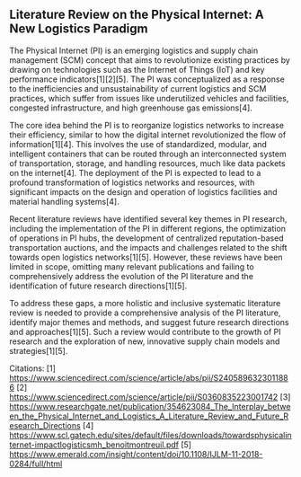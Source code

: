 ## Literature Review on the Physical Internet: A New Logistics Paradigm

The Physical Internet (PI) is an emerging logistics and supply chain management (SCM) concept that aims to revolutionize existing practices by drawing on technologies such as the Internet of Things (IoT) and key performance indicators[1][2][5]. The PI was conceptualized as a response to the inefficiencies and unsustainability of current logistics and SCM practices, which suffer from issues like underutilized vehicles and facilities, congested infrastructure, and high greenhouse gas emissions[4].

The core idea behind the PI is to reorganize logistics networks to increase their efficiency, similar to how the digital internet revolutionized the flow of information[1][4]. This involves the use of standardized, modular, and intelligent containers that can be routed through an interconnected system of transportation, storage, and handling resources, much like data packets on the internet[4]. The deployment of the PI is expected to lead to a profound transformation of logistics networks and resources, with significant impacts on the design and operation of logistics facilities and material handling systems[4].

Recent literature reviews have identified several key themes in PI research, including the implementation of the PI in different regions, the optimization of operations in PI hubs, the development of centralized reputation-based transportation auctions, and the impacts and challenges related to the shift towards open logistics networks[1][5]. However, these reviews have been limited in scope, omitting many relevant publications and failing to comprehensively address the evolution of the PI literature and the identification of future research directions[1][5].

To address these gaps, a more holistic and inclusive systematic literature review is needed to provide a comprehensive analysis of the PI literature, identify major themes and methods, and suggest future research directions and approaches[1][5]. Such a review would contribute to the growth of PI research and the exploration of new, innovative supply chain models and strategies[1][5].

Citations:
[1] https://www.sciencedirect.com/science/article/abs/pii/S2405896323011886
[2] https://www.sciencedirect.com/science/article/pii/S0360835223001742
[3] https://www.researchgate.net/publication/354623084_The_Interplay_between_the_Physical_Internet_and_Logistics_A_Literature_Review_and_Future_Research_Directions
[4] https://www.scl.gatech.edu/sites/default/files/downloads/towardsphysicalinternet-impactlogisticsmh_benoitmontreuil.pdf
[5] https://www.emerald.com/insight/content/doi/10.1108/IJLM-11-2018-0284/full/html
